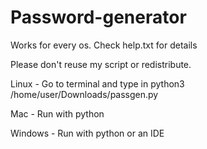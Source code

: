 # Password-generator
Works for every os. Check help.txt for details

Please don't reuse my script or redistribute.


Linux - Go to terminal and type in python3 /home/user/Downloads/passgen.py

Mac - Run with python

Windows - Run with python or an IDE
